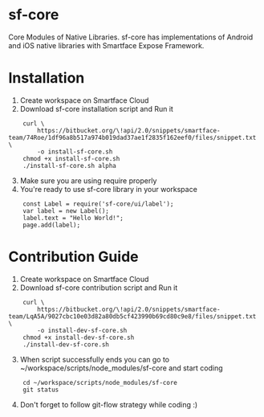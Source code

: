 sf-core 
===================

Core Modules of Native Libraries. sf-core has implementations of Android and iOS native libraries with Smartface Expose Framework.

# Installation #

1. Create workspace on Smartface Cloud
2. Download sf-core installation script and Run it
```
    curl \
        https://bitbucket.org/\!api/2.0/snippets/smartface-team/74Roe/1df96a8b517a974b019dad37ae1f2835f162eef0/files/snippet.txt \
        -o install-sf-core.sh
    chmod +x install-sf-core.sh
    ./install-sf-core.sh alpha
```
3. Make sure you are using require properly
4. You're ready to use sf-core library in your workspace
```
    const Label = require('sf-core/ui/label');
    var label = new Label();
    label.text = "Hello World!";
    page.add(label);
```

# Contribution Guide

1. Create workspace on Smartface Cloud
2. Download sf-core contribution script and Run it
```
    curl \
        https://bitbucket.org/\!api/2.0/snippets/smartface-team/LqA5A/9027cbc10e03d82a80db5cf423990b69cd80c9e8/files/snippet.txt \
        -o install-dev-sf-core.sh
    chmod +x install-dev-sf-core.sh
    ./install-dev-sf-core.sh
```
3. When script successfully ends you can go to ~/workspace/scripts/node_modules/sf-core and start coding
```
    cd ~/workspace/scripts/node_modules/sf-core
    git status
```
4. Don't forget to follow git-flow strategy while coding :)